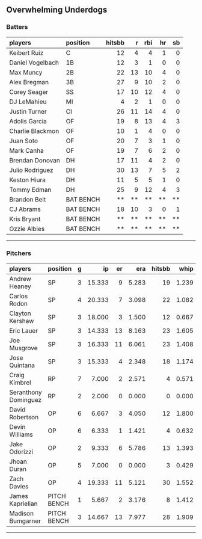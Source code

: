 ## Overwhelming Underdogs

### Batters

 
|players          |position  | hitsbb|  r| rbi| hr| sb| 
|:----------------|:---------|------:|--:|---:|--:|--:| 
|Keibert Ruiz     |C         |     12|  4|   4|  1|  0| 
|Daniel Vogelbach |1B        |     12|  3|   1|  0|  0| 
|Max Muncy        |2B        |     22| 13|  10|  4|  0| 
|Alex Bregman     |3B        |     27|  9|  10|  2|  0| 
|Corey Seager     |SS        |     17| 10|  12|  4|  0| 
|DJ LeMahieu      |MI        |      4|  2|   1|  0|  0| 
|Justin Turner    |CI        |     26| 11|  14|  4|  0| 
|Adolis Garcia    |OF        |     19|  8|  13|  4|  3| 
|Charlie Blackmon |OF        |     10|  1|   4|  0|  0| 
|Juan Soto        |OF        |     20|  7|   3|  1|  0| 
|Mark Canha       |OF        |     19|  7|   6|  2|  0| 
|Brendan Donovan  |DH        |     17| 11|   4|  2|  0| 
|Julio Rodriguez  |DH        |     30| 13|   7|  5|  2| 
|Keston Hiura     |DH        |     11|  5|   5|  1|  0| 
|Tommy Edman      |DH        |     25|  9|  12|  4|  3| 
|Brandon Belt     |BAT BENCH |     **| **|  **| **| **| 
|CJ Abrams        |BAT BENCH |     18| 10|   3|  0|  1| 
|Kris Bryant      |BAT BENCH |     **| **|  **| **| **| 
|Ozzie Albies     |BAT BENCH |     **| **|  **| **| **| 

* * *

### Pitchers

 
|players              |position    |  g|     ip| er|   era| hitsbb|  whip| so|  w| sv| 
|:--------------------|:-----------|--:|------:|--:|-----:|------:|-----:|--:|--:|--:| 
|Andrew Heaney        |SP          |  3| 15.333|  9| 5.283|     19| 1.239| 22|  1|  0| 
|Carlos Rodon         |SP          |  4| 20.333|  7| 3.098|     22| 1.082| 31|  1|  0| 
|Clayton Kershaw      |SP          |  3| 18.000|  3| 1.500|     12| 0.667| 19|  1|  0| 
|Eric Lauer           |SP          |  3| 14.333| 13| 8.163|     23| 1.605| 13|  1|  0| 
|Joe Musgrove         |SP          |  3| 16.333| 11| 6.061|     23| 1.408| 19|  1|  0| 
|Jose Quintana        |SP          |  3| 15.333|  4| 2.348|     18| 1.174| 10|  1|  0| 
|Craig Kimbrel        |RP          |  7|  7.000|  2| 2.571|      4| 0.571|  5|  1|  1| 
|Seranthony Dominguez |RP          |  2|  2.000|  0| 0.000|      0| 0.000|  2|  0|  0| 
|David Robertson      |OP          |  6|  6.667|  3| 4.050|     12| 1.800| 11|  1|  2| 
|Devin Williams       |OP          |  6|  6.333|  1| 1.421|      4| 0.632|  7|  2|  4| 
|Jake Odorizzi        |OP          |  2|  9.333|  6| 5.786|     13| 1.393|  7|  0|  0| 
|Jhoan Duran          |OP          |  5|  7.000|  0| 0.000|      3| 0.429| 11|  0|  0| 
|Zach Davies          |OP          |  4| 19.333| 11| 5.121|     30| 1.552| 18|  0|  0| 
|James Kaprielian     |PITCH BENCH |  1|  5.667|  2| 3.176|      8| 1.412|  3|  0|  0| 
|Madison Bumgarner    |PITCH BENCH |  3| 14.667| 13| 7.977|     28| 1.909|  8|  0|  0| 


* * *


